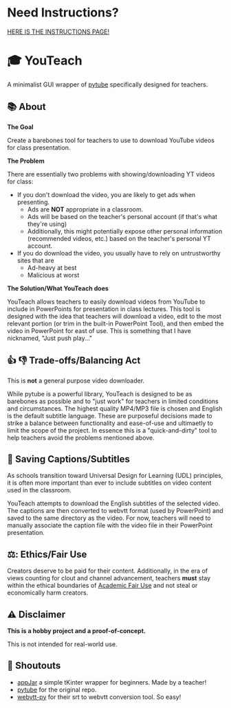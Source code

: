 # Need Instructions?
[HERE IS THE INSTRUCTIONS PAGE!](https://google.com)

# 🎓 YouTeach
A minimalist GUI wrapper of [pytube](https://github.com/pytube/pytube) specifically designed for teachers. 

## 📚 About
**The Goal**

Create a barebones tool for teachers to use to download YouTube videos for class presentation.

**The Problem**

There are essentially two problems with showing/downloading YT videos for class:
- If you don't download the video, you are likely to get ads when presenting. 
   - Ads are **NOT** appropriate in a classroom.
   - Ads will be based on the teacher's personal account (if that's what they're using)  
   - Additionally, this might potentially expose other personal information (recommended videos, etc.) based on the teacher's personal YT account. 
- If you do download the video, you usually have to rely on untrustworthy sites that are 
  - Ad-heavy at best
  - Malicious at worst

**The Solution/What YouTeach does**

YouTeach allows teachers to easily download videos from YouTube to include in PowerPoints for presentation in class lectures. This tool is designed with the idea that teachers will download a video, edit to the most relevant portion (or trim in the built-in PowerPoint Tool), and then embed the video in PowerPoint for east of use. This is something that I have nicknamed, "Just push play..." 

## :thumbsup: :thumbsdown: Trade-offs/Balancing Act
This is **not** a general purpose video downloader. 

While pytube is a powerful library, YouTeach is designed to be as barebones as possible and to "just work" for teachers in limited conditions and circumstances. The highest quality MP4/MP3 file is chosen and English is the default subtitle language. These are purposeful decisions made to strike a balance between functionality and ease-of-use and ultimaetly to limit the scope of the project. In essence this is a "quick-and-dirty" tool to help teachers avoid the problems mentioned above. 

## :memo: Saving Captions/Subtitles
As schools transition toward Universal Design for Learning (UDL) principles, it is often more important than ever to include subtitles on video content used in the classroom. 

YouTeach attempts to download the English subtitles of the selected video. The captions are then converted to webvtt format (used by PowerPoint) and saved to the same directory as the video. For now, teachers will need to manually associate the caption file with the video file in their PowerPoint presentation. 

## 	⚖️: Ethics/Fair Use
Creators deserve to be paid for their content. Additionally, in the era of views counting for clout and channel advancement, teachers **must** stay within the ethical boundaries of [Academic Fair Use](https://www.lib.uchicago.edu/copyrightinfo/fairuse.html) and not steal or economically harm creators. 

## ⚠️ Disclaimer
**This is a hobby project and a proof-of-concept.** 

This is not intended for real-world use. 

## :mega: Shoutouts
- [appJar](https://appjar.info) a simple tKinter wrapper for beginners. Made by a teacher!
- [pytube](https://github.com/pytube/pytube) for the original repo.
- [webvtt-py](https://github.com/glut23/webvtt-py) for their srt to webvtt conversion tool. So easy!


